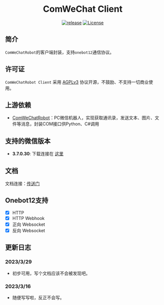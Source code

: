 <h1 align="center">ComWeChat Client</h1>

<p align="center">
    <a href="https://github.com/JustUndertaker/ComWeChatBotClient/releases"><img src="https://img.shields.io/github/v/release/JustUndertaker/ComWeChatBotClient?color=blueviolet&include_prereleases" alt="release"></a>
    <a href="https://opensource.org/licenses/MIT"><img src="https://img.shields.io/badge/License-MIT-brightgreen.svg?" alt="License"></a>
</p>

## 简介

`ComWeChatRobot`的客户端封装，支持`onebot12`通信协议。

## 许可证
`ComWeChatRobot Client` 采用 [AGPLv3](https://github.com/JustUndertaker/ComWeChatBotClient/blob/main/LICENSE) 协议开源，不鼓励、不支持一切商业使用。

## 上游依赖

- [ComWeChatRobot](https://github.com/ljc545w/ComWeChatRobot)：PC微信机器人，实现获取通讯录，发送文本、图片、文件等消息，封装COM接口供Python、C#调用

## 支持的微信版本

- **3.7.0.30**: 下载连接在 [这里](https://github.com/tom-snow/wechat-windows-versions/releases/download/v3.7.0.30/WeChatSetup-3.7.0.30.exe)

## 文档

文档连接：[传送门](https://justundertaker.github.io/ComWeChatBotClient/)

## Onebot12支持

- [x] HTTP
- [x] HTTP Webhook
- [x] 正向 Websocket
- [x] 反向 Websocket

## 更新日志

### 2023/3/29

- 初步可用，写个文档应该不会被发现吧。

### 2023/3/16

-  随便写写啦，反正不会写。

